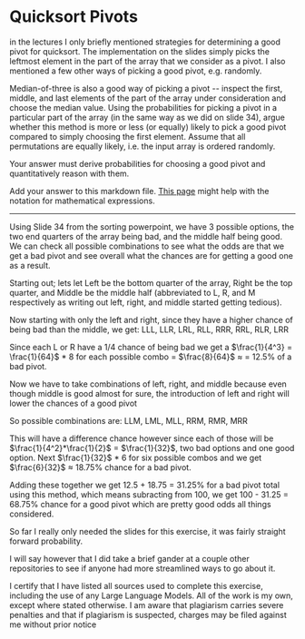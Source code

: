 # Quicksort Pivots

in the lectures I only briefly mentioned strategies for determining a good pivot
for quicksort. The implementation on the slides simply picks the leftmost
element in the part of the array that we consider as a pivot. I also mentioned a
few other ways of picking a good pivot, e.g. randomly.

Median-of-three is also a good way of picking a pivot -- inspect the first,
middle, and last elements of the part of the array under consideration and
choose the median value. Using the probabilities for picking a pivot in a
particular part of the array (in the same way as we did on slide 34), argue
whether this method is more or less (or equally) likely to pick a good pivot
compared to simply choosing the first element. Assume that all permutations are
equally likely, i.e. the input array is ordered randomly.

Your answer must derive probabilities for choosing a good pivot and
quantitatively reason with them.

Add your answer to this markdown file. [This
page](https://docs.github.com/en/get-started/writing-on-github/working-with-advanced-formatting/writing-mathematical-expressions)
might help with the notation for mathematical expressions.

--------------------------------------------------------------------------------

Using Slide 34 from the sorting powerpoint, we have 3 possible options, the two end quarters of the array being bad, and the middle half being good.  We can check all possible combinations to see what the odds are that we get a bad pivot and see overall what the chances are for getting a good one as a result.

Starting out; lets let Left be the bottom quarter of the array, Right be the top quarter, and Middle be the middle half (abbreviated to L, R, and M respectively as writing out left, right, and middle started getting tedious).  

Now starting with only the left and right, since they have a higher chance of being bad than the middle, we get:  LLL, LLR, LRL, RLL, RRR, RRL, RLR, LRR

Since each L or R have a 1/4 chance of being bad we get a $\frac{1}{4^3} = \frac{1}{64}$ * 8 for each possible combo = $\frac{8}{64}$ $\approx$ = 12.5% of a bad pivot.

Now we have to take combinations of left, right, and middle because even though middle is good almost for sure, the introduction of left and right will lower the chances of a good pivot

So possible combinations are: LLM, LML, MLL, RRM, RMR, MRR

This will have a difference chance however since each of those will be $\frac{1}{4^2}*\frac{1}{2}$ = $\frac{1}{32}$, two bad options and one good option. Next $\frac{1}{32}$ * 6 for six possible combos and we get $\frac{6}{32}$ $\approx$ 18.75% chance for a bad pivot.

Adding these together we get 12.5 + 18.75 = 31.25% for a bad pivot total using this method, which means subracting from 100, we get 100 - 31.25 = 68.75% chance for a good pivot which are pretty good odds all things considered.


So far I really only needed the slides for this exercise, it was fairly straight forward probability.

I will say however that I did take a brief gander at a couple other repositories to see if anyone had more streamlined ways to go about it.

I certify that I have listed all sources used to complete this exercise, including the use of any Large Language Models. All of the work is my own, except where stated otherwise. I am aware that plagiarism carries severe penalties and that if plagiarism is suspected, charges may be filed against me without prior notice

